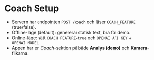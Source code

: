 # Coach Setup

- Servern har endpointen `POST /coach` och läser `COACH_FEATURE` (true/false). 
- Offline-läge (default): genererar statisk text, bra för demo.
- Online-läge: sätt `COACH_FEATURE=true` och `OPENAI_API_KEY` + `OPENAI_MODEL`.
- Appen har en *Coach*-sektion på både **Analys (demo)** och **Kamera**-flikarna.
